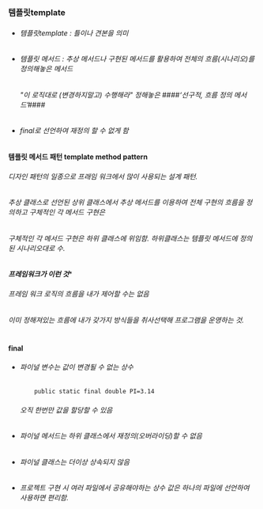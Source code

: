 ### 템플릿template
* ###### 템플릿template : 틀이나 견본을 의미 
* ###### 템플릿 메서드 : 추상 메서드나 구현된 메서드를 활용하여 전체의 흐름(시나리오)를 정의해놓은 메서드
  ###### "이 로직대로 (변경하지말고) 수행해라" 정해놓은 ####‘선구적, 흐름 정의 메서드’####
* ###### final로 선언하여 재정의 할 수 없게 함 
**템플릿 메서드 패턴 template method pattern** 
###### 디자인 패턴의 일종으로 프래임 워크에서 많이 사용되는 설계 패턴. 
###### 추상 클래스로 선언된 상위 클래스에서 추상 메서드를 이용하여 전체 구현의 흐름을 정의하고 구체적인 각 메서드 구현은
###### 구체적인 각 메서드 구현은 하위 클래스에 위임함. 하위클래스는 템플릿 메서드에 정의된 시나리오대로 수. 
***프레임워크가 이런 것****
###### 프레임 워크 로직의 흐름을 내가 제어할 수는 없음
###### 이미 정해져있는 흐름에 내가 갖가지 방식들을 취사선택해 프로그램을 운영하는 것.
#
**final** 
* ###### 파이널 변수는 값이 변경될 수 없는 상수
          public static final double PI=3.14	
  ###### 오직 한번만 값을 할당할 수 있음
* ###### 파이널 메서드는 하위 클래스에서 재정의(오버라이딩)할 수 없음
* ###### 파이널 클래스는 더이상 상속되지 않음
* ###### 프로젝트 구현 시 여러 파일에서 공유해야하는 상수 값은 하나의 파일에 선언하여 사용하면 편리함. 
